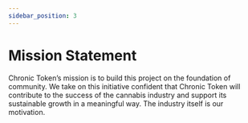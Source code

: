```yaml
---
sidebar_position: 3
---
```


# Mission Statement

Chronic Token’s mission is to build this project on the foundation of community. We
take on this initiative confident that Chronic Token will contribute to the success of
the cannabis industry and support its sustainable growth in a meaningful way. The
industry itself is our motivation.